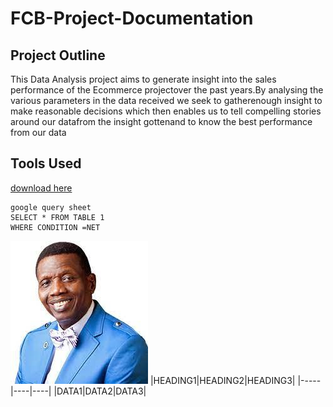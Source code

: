 # FCB-Project-Documentation
## Project Outline
This Data Analysis project aims to generate insight into the sales performance of the Ecommerce projectover the past years.By analysing the various parameters in the data received we seek to gatherenough insight to make reasonable decisions which then enables us to tell compelling stories around our datafrom the insight gottenand to know the best performance from our data
## Tools Used
[download here](www.microsoft.com)
```
google query sheet
SELECT * FROM TABLE 1
WHERE CONDITION =NET

```


![](hrugifqhju.jfif)
|HEADING1|HEADING2|HEADING3|
|-----|----|----|
|DATA1|DATA2|DATA3|

